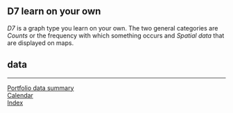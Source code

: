 
## D7 learn on your own

*D7* is a graph type you learn on your own. The two general categories
are *Counts* or the frequency with which something occurs and *Spatial
data* that are displayed on maps.

## data

-----

[Portfolio data summary](cm301_portfolio_data-types.md)  
[Calendar](../README.md#calendar)  
[Index](../README.md#index)
